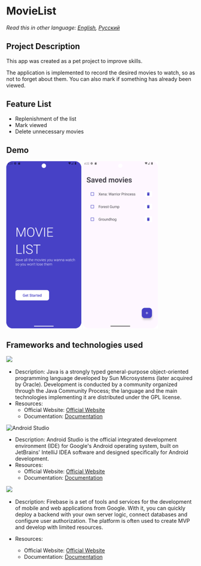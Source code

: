 # MovieList

_Read this in other language: [English](README.md), [Русский](README.ru.md)_

## Project Description

This app was created as a pet project to improve skills.

The application is implemented to record the desired movies to watch, so as not to forget about them. You can also mark if something has already been viewed.

## Feature List

- Replenishment of the list
- Mark viewed
- Delete unnecessary movies

## Demo

<img src="app/src/main/res/drawable/demo1.png" width="200" />
<img src="app/src/main/res/drawable/demo2.png" width="200" />

## Frameworks and technologies used

<img src="https://img.shields.io/badge/java-%23ED8B00.svg?&style=for-the-badge&logo=java&logoColor=white"/>

* Description: Java is a strongly typed general-purpose object-oriented programming language developed by Sun Microsystems (later acquired by Oracle). Development is conducted by a community organized through the Java Community Process; the language and the main technologies implementing it are distributed under the GPL license.
* Resources:
  * Official Website: [Official Website](https://www.java.com/ru/)
  * Documentation: [Documentation](https://docs.oracle.com/en/java/)

![Android Studio](https://img.shields.io/badge/android%20studio-346ac1?style=for-the-badge&logo=android%20studio&logoColor=white)

* Description: Android Studio is the official integrated development environment (IDE) for Google's Android operating system, built on JetBrains' IntelliJ IDEA software and designed specifically for Android development.
* Resources:
  * Official Website: [Official Website](https://developer.android.com/studio?hl=ru)
  * Documentation: [Documentation](https://developer.android.com/develop?skip_cache=true%22%22)

<img src="https://img.shields.io/badge/firebase%20-%23039BE5.svg?&style=for-the-badge&logo=firebase"/>

* Description: Firebase is a set of tools and services for the development of mobile and web applications from Google. With it, you can quickly deploy a backend with your own server logic, connect databases and configure user authorization. The platform is often used to create MVP and develop with limited resources.

* Resources:
  * Official Website: [Official Website](https://firebase.google.com/)
  * Documentation: [Documentation](https://firebase.google.com/docs?hl=ru)
